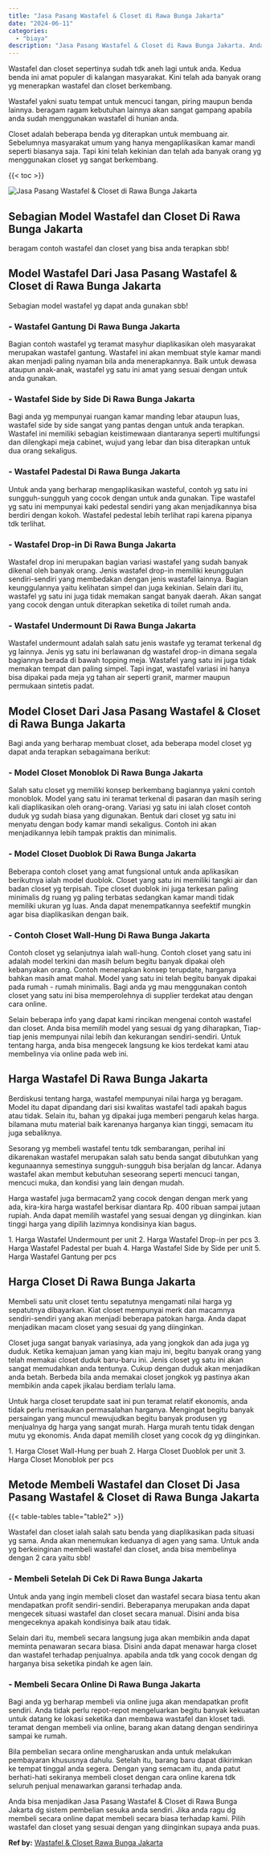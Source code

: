 ```yaml
---
title: "Jasa Pasang Wastafel & Closet di Rawa Bunga Jakarta"
date: "2024-06-11"
categories: 
  - "biaya"
description: "Jasa Pasang Wastafel & Closet di Rawa Bunga Jakarta. Anda bisa menjadikan Jasa Pasang Wastafel & Closet di Rawa Bunga Jakarta dg sistem pembelian sesuka anda..."
---
```


Wastafel dan closet sepertinya sudah tdk aneh lagi untuk anda. Kedua benda ini amat populer di kalangan masyarakat. Kini telah ada banyak orang yg menerapkan wastafel dan closet berkembang.

Wastafel yakni suatu tempat untuk mencuci tangan, piring maupun benda lainnya. beragam ragam kebutuhan lainnya akan sangat gampang apabila anda sudah menggunakan wastafel di hunian anda.

Closet adalah beberapa benda yg diterapkan untuk membuang air. Sebelumnya masyarakat umum yang hanya mengaplikasikan kamar mandi seperti biasanya saja. Tapi kini telah kekinian dan telah ada banyak orang yg menggunakan closet yg sangat berkembang.

{{< toc >}}

![Jasa Pasang Wastafel & Closet di Rawa Bunga Jakarta](/images/wastafel-closet-murah03.png)

## Sebagian Model Wastafel dan Closet Di Rawa Bunga Jakarta

beragam contoh wastafel dan closet yang bisa anda terapkan sbb!

## Model Wastafel Dari Jasa Pasang Wastafel & Closet di Rawa Bunga Jakarta

Sebagian model wastafel yg dapat anda gunakan sbb!

### \- Wastafel Gantung Di Rawa Bunga Jakarta

Bagian contoh wastafel yg teramat masyhur diaplikasikan oleh masyarakat merupakan wastafel gantung. Wastafel ini akan membuat style kamar mandi akan menjadi paling nyaman bila anda menerapkannya. Baik untuk dewasa ataupun anak-anak, wastafel yg satu ini amat yang sesuai dengan untuk anda gunakan.

### \- Wastafel Side by Side Di Rawa Bunga Jakarta

Bagi anda yg mempunyai ruangan kamar manding lebar ataupun luas, wastafel side by side sangat yang pantas dengan untuk anda terapkan. Wastafel ini memiliki sebagian keistimewaan diantaranya seperti multifungsi dan dilengkapi meja cabinet, wujud yang lebar dan bisa diterapkan untuk dua orang sekaligus.

### \- Wastafel Padestal Di Rawa Bunga Jakarta

Untuk anda yang berharap mengaplikasikan wasteful, contoh yg satu ini sungguh-sungguh yang cocok dengan untuk anda gunakan. Tipe wastafel yg satu ini mempunyai kaki pedestal sendiri yang akan menjadikannya bisa berdiri dengan kokoh. Wastafel pedestal lebih terlihat rapi karena pipanya tdk terlihat.

### \- Wastafel Drop-in Di Rawa Bunga Jakarta

Wastafel drop ini merupakan bagian variasi wastafel yang sudah banyak dikenal oleh banyak orang. Jenis wastafel drop-in memiliki keunggulan sendiri-sendiri yang membedakan dengan jenis wastafel lainnya. Bagian keunggulannya yaitu kelihatan simpel dan juga kekinian. Selain dari itu, wastafel yg satu ini juga tidak memakan sangat banyak daerah. Akan sangat yang cocok dengan untuk diterapkan seketika di toilet rumah anda.

### \- Wastafel Undermount Di Rawa Bunga Jakarta

Wastafel undermount adalah salah satu jenis wastafe yg teramat terkenal dg yg lainnya. Jenis yg satu ini berlawanan dg wastafel drop-in dimana segala bagiannya berada di bawah topping meja. Wastafel yang satu ini juga tidak memakan tempat dan paling simpel. Tapi ingat, wastafel variasi ini hanya bisa dipakai pada meja yg tahan air seperti granit, marmer maupun permukaan sintetis padat.

## Model Closet Dari Jasa Pasang Wastafel & Closet di Rawa Bunga Jakarta

Bagi anda yang berharap membuat closet, ada beberapa model closet yg dapat anda terapkan sebagaimana berikut:

### \- Model Closet Monoblok Di Rawa Bunga Jakarta

Salah satu closet yg memiliki konsep berkembang bagiannya yakni contoh monoblok. Model yang satu ini teramat terkenal di pasaran dan masih sering kali diaplikasikan oleh orang-orang. Variasi yg satu ini ialah closet contoh duduk yg sudah biasa yang digunakan. Bentuk dari closet yg satu ini menyatu dengan body kamar mandi sekaligus. Contoh ini akan menjadikannya lebih tampak praktis dan minimalis.

### \- Model Closet Duoblok Di Rawa Bunga Jakarta

Beberapa contoh closet yang amat fungsional untuk anda aplikasikan berikutnya ialah model duoblok. Closet yang satu ini memiliki tangki air dan badan closet yg terpisah. Tipe closet duoblok ini juga terkesan paling minimalis dg ruang yg paling terbatas sedangkan kamar mandi tidak memiliki ukuran yg luas. Anda dapat menempatkannya seefektif mungkin agar bisa diaplikasikan dengan baik.

### \- Contoh Closet Wall-Hung Di Rawa Bunga Jakarta

Contoh closet yg selanjutnya ialah wall-hung. Contoh closet yang satu ini adalah model terkini dan masih belum begitu banyak dipakai oleh kebanyakan orang. Contoh menerapkan konsep terupdate, harganya bahkan masih amat mahal. Model yang satu ini telah begitu banyak dipakai pada rumah - rumah minimalis. Bagi anda yg mau menggunakan contoh closet yang satu ini bisa memperolehnya di supplier terdekat atau dengan cara online.

Selain beberapa info yang dapat kami rincikan mengenai contoh wastafel dan closet. Anda bisa memilih model yang sesuai dg yang diharapkan, Tiap-tiap jenis mempunyai nilai lebih dan kekurangan sendiri-sendiri. Untuk tentang harga, anda bisa mengecek langsung ke kios terdekat kami atau membelinya via online pada web ini.

## Harga Wastafel Di Rawa Bunga Jakarta

Berdiskusi tentang harga, wastafel mempunyai nilai harga yg beragam. Model itu dapat dipandang dari sisi kwalitas wastafel tadi apakah bagus atau tidak. Selain itu, bahan yg dipakai juga memberi pengaruh kelas harga. bilamana mutu material baik karenanya harganya kian tinggi, semacam itu juga sebaliknya.

Sesorang yg membeli wastafel tentu tdk sembarangan, perihal ini dikarenakan wastafel merupakan salah satu benda sangat dibutuhkan yang kegunaannya semestinya sungguh-sungguh bisa berjalan dg lancar. Adanya wastafel akan membut kebutuhan seseorang seperti mencuci tangan, mencuci muka, dan kondisi yang lain dengan mudah.

Harga wastafel juga bermacam2 yang cocok dengan dengan merk yang ada, kira-kira harga wastafel berkisar diantara Rp. 400 ribuan sampai jutaan rupiah. Anda dapat memilih wastafel yang sesuai dengan yg diinginkan. kian tinggi harga yang dipilih lazimnya kondisinya kian bagus.

1\. Harga Wastafel Undermount per unit 2. Harga Wastafel Drop-in per pcs 3. Harga Wastafel Padestal per buah 4. Harga Wastafel Side by Side per unit 5. Harga Wastafel Gantung per pcs

## Harga Closet Di Rawa Bunga Jakarta

Membeli satu unit closet tentu sepatutnya mengamati nilai harga yg sepatutnya dibayarkan. Kiat closet mempunyai merk dan macamnya sendiri-sendiri yang akan menjadi beberapa patokan harga. Anda dapat menjadikan macam closet yang sesuai dg yang diinginkan.

Closet juga sangat banyak variasinya, ada yang jongkok dan ada juga yg duduk. Ketika kemajuan jaman yang kian maju ini, begitu banyak orang yang telah memakai closet duduk baru-baru ini. Jenis closet yg satu ini akan sangat memudahkan anda tentunya. Cukup dengan duduk akan menjadikan anda betah. Berbeda bila anda memakai closet jongkok yg pastinya akan membikin anda capek jikalau berdiam terlalu lama.

Untuk harga closet terupdate saat ini pun teramat relatif ekonomis, anda tidak perlu merisaukan permasalahan harganya. Mengingat begitu banyak persaingan yang muncul mewujudkan begitu banyak produsen yg menjualnya dg harga yang sangat murah. Harga murah tentu tidak dengan mutu yg ekonomis. Anda dapat memilih closet yang cocok dg yg diinginkan.

1\. Harga Closet Wall-Hung per buah 2. Harga Closet Duoblok per unit 3. Harga Closet Monoblok per pcs

## Metode Membeli Wastafel dan Closet Di Jasa Pasang Wastafel & Closet di Rawa Bunga Jakarta

{{< table-tables table="table2" >}}

Wastafel dan closet ialah salah satu benda yang diaplikasikan pada situasi yg sama. Anda akan menemukan keduanya di agen yang sama. Untuk anda yg berkeinginan membeli wastafel dan closet, anda bisa membelinya dengan 2 cara yaitu sbb!

### \- Membeli Setelah Di Cek Di Rawa Bunga Jakarta

Untuk anda yang ingin membeli closet dan wastafel secara biasa tentu akan mendapatkan profit sendiri-sendiri. Beberapanya merupakan anda dapat mengecek situasi wastafel dan closet secara manual. Disini anda bisa mengeceknya apakah kondisinya baik atau tidak.

Selain dari itu, membeli secara langsung juga akan membikin anda dapat meminta penawaran secara biasa. Disini anda dapat menawar harga closet dan wastafel terhadap penjualnya. apabila anda tdk yang cocok dengan dg harganya bisa seketika pindah ke agen lain.

### \- Membeli Secara Online Di Rawa Bunga Jakarta

Bagi anda yg berharap membeli via online juga akan mendapatkan profit sendiri. Anda tidak perlu repot-repot mengeluarkan begitu banyak kekuatan untuk datang ke lokasi seketika dan membawa wastafel dan kloset tadi. teramat dengan membeli via online, barang akan datang dengan sendirinya sampai ke rumah.

Bila pembelian secara online mengharuskan anda untuk melakukan pembayaran khususnya dahulu. Setelah itu, barang baru dapat dikirimkan ke tempat tinggal anda segera. Dengan yang semacam itu, anda patut berhati-hati sekiranya membeli closet dengan cara online karena tdk seluruh penjual menawarkan garansi terhadap anda.

Anda bisa menjadikan Jasa Pasang Wastafel & Closet di Rawa Bunga Jakarta dg sistem pembelian sesuka anda sendiri. Jika anda ragu dg membeli secara online dapat membeli secara biasa terhadap kami. Pilih wastafel dan closet yang sesuai dengan yang diinginkan supaya anda puas.

**Ref by:** [Wastafel & Closet Rawa Bunga Jakarta](https://id.wikipedia.org/wiki/Wastafel)
